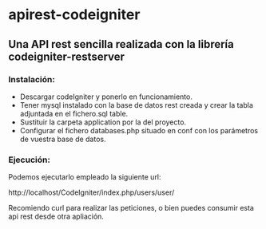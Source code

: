 # apirest-codeigniter

## Una API rest sencilla realizada con la librería codeigniter-restserver 

### Instalación: 

* Descargar codeIgniter y ponerlo en funcionamiento. 
* Tener mysql instalado con la base de datos rest creada y crear la tabla adjuntada en el fichero.sql table. 
* Sustituir la carpeta application por la del proyecto. 
* Configurar el fichero databases.php situado en conf con los parámetros de vuestra base de datos. 

### Ejecución: 

Podemos ejecutarlo empleado la siguiente url: 

http://localhost/CodeIgniter/index.php/users/user/

Recomiendo curl para realizar las peticiones, o bien puedes consumir esta api rest desde otra apliación.
